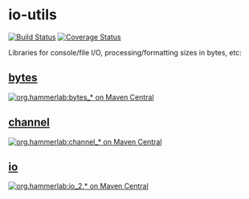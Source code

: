 # io-utils

[![Build Status](https://travis-ci.org/hammerlab/io-utils.svg?branch=master)](https://travis-ci.org/hammerlab/io-utils)
[![Coverage Status](https://coveralls.io/repos/github/hammerlab/io-utils/badge.svg?branch=master)](https://coveralls.io/github/hammerlab/io-utils?branch=master)

Libraries for console/file I/O, processing/formatting sizes in bytes, etc:

## [bytes](bytes)

[![org.hammerlab:bytes_* on Maven Central](https://img.shields.io/maven-central/v/org.hammerlab/bytes_2.11.svg?maxAge=600&label=org.hammerlab:bytes_2.1[12])](http://search.maven.org/#search%7Cga%7C1%7Corg.hammerlab%20bytes)

## [channel](channel)

[![org.hammerlab:channel_* on Maven Central](https://img.shields.io/maven-central/v/org.hammerlab/channel_2.11.svg?maxAge=600&label=org.hammerlab:channel_2.1[12])](http://search.maven.org/#search%7Cga%7C1%7Corg.hammerlab%20channel)

## [io](io)

[![org.hammerlab:io_2.* on Maven Central](https://img.shields.io/maven-central/v/org.hammerlab/io_2.11.svg?maxAge=600&label=org.hammerlab:io_2.1[12])](http://search.maven.org/#search%7Cga%7C1%7Corg.hammerlab%20io)
